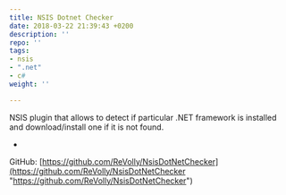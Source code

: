 ```yaml
---
title: NSIS Dotnet Checker
date: 2018-03-22 21:39:43 +0200
description: ''
repo: ''
tags:
- nsis
- ".net"
- c#
weight: ''

---
```

NSIS plugin that allows to detect if particular .NET framework is installed and download/install one if it is not found.

-

GitHub: [https://github.com/ReVolly/NsisDotNetChecker](https://github.com/ReVolly/NsisDotNetChecker "https://github.com/ReVolly/NsisDotNetChecker")